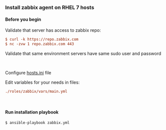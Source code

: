 ### Install zabbix agent on RHEL 7 hosts

#### Before you begin

Validate that server has access to zabbix repo:

```ini
$ curl -k https://repo.zabbix.com
$ nc -zvw 1 repo.zabbix.com 443
```

Validate that same environment servers have same sudo user and password

<br>

Configure [hosts.ini](hosts.ini) file

Edit variables for your needs in files:

```ini
./roles/zabbix/vars/main.yml
```

<br>

#### Run installation playbook

```shell
$ ansible-playbook zabbix.yml
```